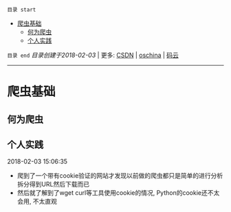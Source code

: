 `目录 start`
 
- [爬虫基础](#爬虫基础)
    - [何为爬虫](#何为爬虫)
    - [个人实践](#个人实践)

`目录 end` *目录创建于2018-02-03* | 更多: [CSDN](http://blog.csdn.net/kcp606) | [oschina](https://my.oschina.net/kcp1104) | [码云](https://gitee.com/kcp1104) 
****************************************
# 爬虫基础

## 何为爬虫

## 个人实践
2018-02-03 15:06:35
- 爬到了一个带有cookie验证的网站才发现以前做的爬虫都只是简单的进行分析拆分得到URL然后下载而已
- 然后就了解到了wget curl等工具使用cookie的情况, Python的cookie还不太会用, 不太直观

